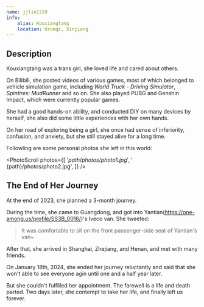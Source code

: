 ```yaml
---
name: jjlin1219
info:
    alias: Kouxiangtang
    location: Urumqi, Xinjiang
---
```


## Description

Kouxiangtang was a trans girl, she loved life and cared about others.

On Bilibili, she posted videos of various games, most of which belonged to vehicle simulation game, including *World Truck - Driving Simulator*, *Spintires: MudRunner* and so on.
She also played PUBG and Genshin Impact, which were currently popular games.

She had a good hands-on ability, and conducted DIY on many devices by herself,
she also did some little experiences with her own hands.

On her road of exploring being a girl, she once had sense of inferiority, confusion, and anxiety, but she still stayed alive for a long time.

Followling are some personal photos she left in this world:

<PhotoScroll photos={[
    '${path}/photos/photo1.jpg',
    '${path}/photos/photo2.jpg',
]} />

## The End of Her Journey

At the end of 2023, she planned a 3-month journey.

During the time, she came to Guangdong, and got into Yantian(https://one-among.us/profile/SS3B_0016/)'s Iveco van. She tweeted:

> It was comfortable to sit on the front passenger-side seat of Yantian's van~

After that, she arrived in Shanghai, Zhejiang, and Henan, and met with many friends.

On January 18th, 2024, she ended her journey reluctantly and said that she won't able to see everyone agin until one and a half year later. 

But she couldn't fulfilled her appointment. 
The farewell is a life and death parted. Two days later, she contempt to take her life, and finally left us forever.